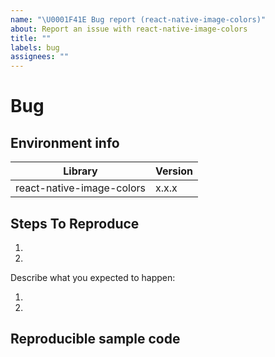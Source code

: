 ```yaml
---
name: "\U0001F41E Bug report (react-native-image-colors)"
about: Report an issue with react-native-image-colors
title: ""
labels: bug
assignees: ""
---
```


# Bug

<!--
  Please provide a clear and concise description of what the bug is.
  Include screenshots or gifs if needed.
  Please test using the latest release of the library, as maybe your bug has been already fixed.
  If the library has multiple install methods, describe installation method (e.g., pod, not pod, with jetifier etc).

  **Please note that issues that do not follow the template may be closed.**
-->

## Environment info

<!--
  Please provide the version of the libraries below.
-->

| Library                   | Version |
| ------------------------- | ------- |
| react-native-image-colors | x.x.x   |

## Steps To Reproduce

<!--
- You must provide a clear list of steps and code to reproduce the problem.
- Keep the code reproducing the bug as simple as possible, with the minimum amount of code required to reproduce the issue. See https://stackoverflow.com/help/mcve.
- Either re-create the bug using the repository's example app or link to a GitHub repository with code that reproduces the bug.
- Explain the steps we need to take to reproduce the issue:
-->

1.
2.

Describe what you expected to happen:

1.
2.

## Reproducible sample code

<!--
 Please add minimal runnable repro as explained above so that the bug can be tested in isolation.
-->
